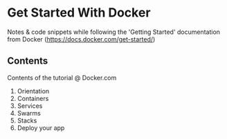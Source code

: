 # Get Started With Docker
Notes & code snippets while following the 'Getting Started' documentation from Docker (https://docs.docker.com/get-started/)

## Contents
Contents of the tutorial @ Docker.com

1. Orientation
2. Containers
3. Services
4. Swarms
5. Stacks
6. Deploy your app

